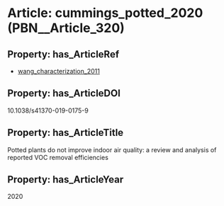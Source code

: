 # Article: __cummings_potted_2020__ (PBN__Article_320)

## Property: has_ArticleRef

* [wang_characterization_2011](../Article/PBN__Article_71)

## Property: has_ArticleDOI

10.1038/s41370-019-0175-9

## Property: has_ArticleTitle

Potted plants do not improve indoor air quality: a review and analysis of reported VOC removal efficiencies

## Property: has_ArticleYear

2020

